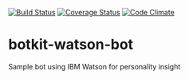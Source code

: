 [![Build Status](https://travis-ci.org/pkvenu/botkit-watson-bot.svg?branch=master)](https://travis-ci.org/pkvenu/botkit-watson-bot)
[![Coverage Status](https://coveralls.io/repos/github/pkvenu/botkit-watson-bot/badge.svg?branch=master)](https://coveralls.io/github/pkvenu/botkit-watson-bot?branch=master)
[![Code Climate](https://img.shields.io/codeclimate/github/pkvenu/botkit-watson-bot/flow.svg)](https://img.shields.io/codeclimate/github/pkvenu/botkit-watson-bot?branch=master)

# botkit-watson-bot
Sample bot using IBM Watson for personality insight 
